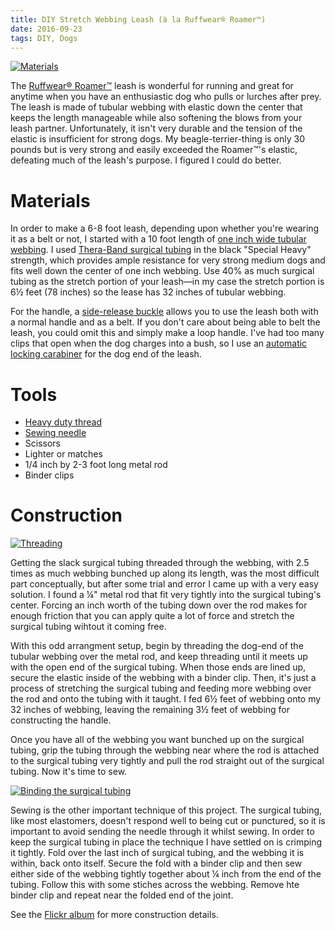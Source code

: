 ```yaml
---
title: DIY Stretch Webbing Leash (à la Ruffwear® Roamer™)
date: 2016-09-23
tags: DIY, Dogs
---
```

[![Materials](https://farm9.staticflickr.com/8301/29049432104_dcfa623b0b_z_d.jpg)](https://www.flickr.com/photos/dinomite/29049432104/in/album-72157675204681913/)

The [Ruffwear® Roamer™](https://www.amazon.com/Ruffwear-Roamer-Leash-Large-Obsidian/dp/B00HE4Y4RK/ref=as_li_ss_il?ie=UTF8&qid=1473815307&sr=8-1&keywords=ruffwear+roamer&linkCode=li2&tag=dinomitenet-20&linkId=fc8e0acc8fe28c14d2fcfcbb638bf137) leash is wonderful for running and great for anytime when you have an enthusiastic dog who pulls or lurches after prey.  The leash is made of tubular webbing with elastic down the center that keeps the length manageable while also softening the blows from your leash partner.  Unfortunately, it isn't very durable and the tension of the elastic is insufficient for strong dogs.  My beagle-terrier-thing is only 30 pounds but is very strong and easily exceeded the Roamer™'s elastic, defeating much of the leash's purpose.  I figured I could do better.

# Materials

In order to make a 6-8 foot leash, depending upon whether you're wearing it as a belt or not, I started with a 10 foot length of [one inch wide tubular webbing](https://www.amazon.com/BlueWater-Ropes-Climb-Spec%C2%AE-Webbing-Black/dp/B004AGOHT0/ref=as_li_ss_il?ie=UTF8&qid=1473815452&sr=8-1&keywords=tubular+webbing&linkCode=li2&tag=dinomitenet-20&linkId=89ba46ef5b0db13cedc54214709d81ab).  I used [Thera-Band surgical tubing](https://www.amazon.com/TheraBand-Professional-Resistance-Exercise-Conditioning/dp/B00066D654/ref=as_li_ss_il?ie=UTF8&qid=1473815413&sr=8-1&keywords=thera-band+tubing+special+heavy&linkCode=li2&tag=dinomitenet-20&linkId=4bbc12c473e8108df5d3fa6c7b50524a) in the black "Special Heavy" strength, which provides ample resistance for very strong medium dogs and fits well down the center of one inch webbing.  Use 40% as much surgical tubing as the stretch portion of your leash—in my case the stretch portion is 6½ feet (78 inches) so the lease has 32 inches of tubular webbing.

For the handle, a [side-release buckle](https://www.amazon.com/10-Adjustable-Release-Plastic-Buckles/dp/B00DCZRLZW/ref=as_li_ss_tl?ie=UTF8&qid=1473815767&sr=8-3&keywords=1+inch+side+release+buckle&linkCode=ll1&tag=dinomitenet-20&linkId=131e0096cc6f7c63b13d116703446a45) allows you to use the leash both with a normal handle and as a belt.  If you don't care about being able to belt the leash, you could omit this and simply make a loop handle.  I've had too many clips that open when the dog charges into a bush, so I use an [automatic locking carabiner](https://www.amazon.com/Camp-5118103-Orbit-Twist-Carabiner/dp/B00372AVQ6/ref=as_li_ss_tl?ie=UTF8&qid=1473815910&sr=8-4&keywords=locking+carabiner+automatic&linkCode=ll1&tag=dinomitenet-20&linkId=c1772c822ed001e688afa5703ffcff25) for the dog end of the leash.

# Tools

- [Heavy duty thread](https://www.amazon.com/COATS-CLARK-Heavy-Thread-125-Yard/dp/B001MUFKNE/ref=as_li_ss_tl?ie=UTF8&qid=1473816090&sr=8-1&keywords=heavy+duty+thread&linkCode=ll1&tag=dinomitenet-20&linkId=51227a186ffe12d2493a05738ef348dd)
- [Sewing needle](https://www.amazon.com/Singer-Assorted-Hand-Needles-45-Count/dp/B002PI751C/ref=as_li_ss_tl?ie=UTF8&qid=1473816125&sr=8-1&keywords=sewing+needles&linkCode=ll1&tag=dinomitenet-20&linkId=2f4964461ba833be8c916f1499a3619f)
- Scissors
- Lighter or matches
- 1/4 inch by 2-3 foot long metal rod
- Binder clips

# Construction

[![Threading](https://farm9.staticflickr.com/8186/29594543561_d7c4a4caa5_m_d.jpg)](https://www.flickr.com/photos/dinomite/29594543561/in/album-72157675204681913/)

Getting the slack surgical tubing threaded through the webbing, with 2.5 times as much webbing bunched up along its length, was the most difficult part conceptually, but after some trial and error I came up with a very easy solution.  I found a ¼" metal rod that fit very tightly into the surgical tubing's center.  Forcing an inch worth of the tubing down over the rod makes for enough friction that you can apply quite a lot of force and stretch the surgical tubing wihtout it coming free.

With this odd arrangment setup, begin by threading the dog-end of the tubular webbing over the metal rod, and keep threading until it meets up with the open end of the surgical tubing.  When those ends are lined up, secure the elastic inside of the webbing with a binder clip.  Then, it's just a process of stretching the surgical tubing and feeding more webbing over the rod and onto the tubing with it taught.  I fed 6½ feet of webbing onto my 32 inches of webbing, leaving the remaining 3½ feet of webbing for constructing the handle.

Once you have all of the webbing you want bunched up on the surgical tubing, grip the tubing through the webbing near where the rod is attached to the surgical tubing very tightly and pull the rod straight out of the surgical tubing.  Now it's time to sew.

[![Binding the surgical tubing](https://farm9.staticflickr.com/8295/29385052030_38b1662bba_z_d.jpg)](https://www.flickr.com/photos/dinomite/29385052030/in/album-72157675204681913/)

Sewing is the other important technique of this project.  The surgical tubing, like most elastomers, doesn't respond well to being cut or punctured, so it is important to avoid sending the needle through it whilst sewing.  In order to keep the surgical tubing in place the technique I have settled on is crimping it tightly.  Fold over the last inch of surgical tubing, and the webbing it is within, back onto itself.  Secure the fold with a binder clip and then sew either side of the webbing tightly together about ¼ inch from the end of the tubing.  Follow this with some stiches across the webbing.  Remove hte binder clip and repeat near the folded end of the joint.

See the [Flickr album](https://www.flickr.com/photos/dinomite/sets/72157675204681913) for more construction details.
